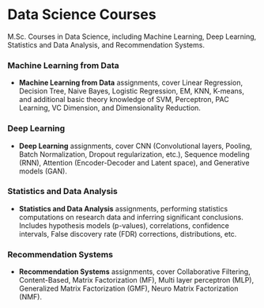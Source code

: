 # Data Science Courses 
M.Sc. Courses in Data Science, including Machine Learning, Deep Learning, Statistics and Data Analysis, and Recommendation Systems.

### Machine Learning from Data
* **Machine Learning from Data** assignments, cover Linear Regression, Decision Tree, Naive Bayes, Logistic Regression, EM, KNN, K-means, and additional basic theory knowledge of SVM, Perceptron, PAC Learning, VC Dimension, and Dimensionality Reduction.

### Deep Learning
* **Deep Learning** assignments, cover CNN (Convolutional layers, Pooling, Batch Normalization, Dropout regularization, etc.), Sequence modeling (RNN), Attention (Encoder-Decoder and Latent space), and Generative models (GAN).

### Statistics and Data Analysis
* **Statistics and Data Analysis** assignments, performing statistics computations on research data and inferring significant conclusions. Includes hypothesis models (p-values), correlations, confidence intervals, False discovery rate (FDR) corrections, distributions, etc.

### Recommendation Systems
* **Recommendation Systems** assignments, cover Collaborative Filtering, Content-Based, Matrix Factorization (MF), Multi layer perceptron (MLP), Generalized Matrix Factorization (GMF), Neuro Matrix Factorization (NMF).
